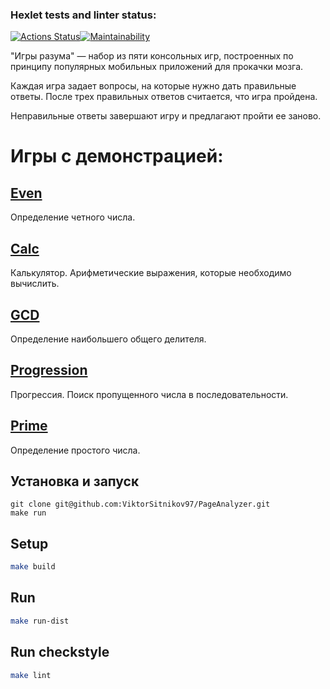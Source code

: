### Hexlet tests and linter status:
[![Actions Status](https://github.com/ViktorSitnikov97/java-project-61/actions/workflows/hexlet-check.yml/badge.svg)](https://github.com/ViktorSitnikov97/java-project-61/actions)[![Maintainability](https://api.codeclimate.com/v1/badges/cf9174d9663f61997a31/maintainability)](https://codeclimate.com/github/ViktorSitnikov97/java-project-61/maintainability)

"Игры разума" — набор из пяти консольных игр, построенных по принципу популярных мобильных приложений для прокачки мозга. 

Каждая игра задает вопросы, на которые нужно дать правильные ответы. После трех правильных ответов считается, что игра пройдена. 

Неправильные ответы завершают игру и предлагают пройти ее заново. 


# Игры c демонстрацией:
## [Even](https://asciinema.org/a/624819)
Определение четного числа.
## [Calc](https://asciinema.org/a/624808)
Калькулятор. Арифметические выражения, которые необходимо вычислить.
## [GCD](https://asciinema.org/a/624810)
Определение наибольшего общего делителя.
## [Progression](https://asciinema.org/a/624814)
Прогрессия. Поиск пропущенного числа в последовательности.
## [Prime](https://asciinema.org/a/622767)
Определение простого числа.

## Установка и запуск
```
git clone git@github.com:ViktorSitnikov97/PageAnalyzer.git
make run
```
## Setup
```sh
make build
```

## Run
```sh
make run-dist
```

## Run checkstyle
```sh
make lint
```



